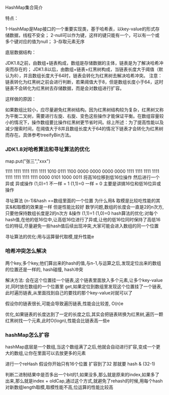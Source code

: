 HashMap集合简介

特点：

1-HashMap是Map接口的一个重要实现类，基于哈希表，以key-value的形式存储数据，线程不安全；
2-null可以作为键，这样的键只能有一个，可以有一个或多个键对应的值为null；
3-存取元素无序

底层数据结构：

JDK1.8之前，由数组+链表构成，数组是存储数据的主体，链表是为了解决哈希冲突而存在的；
JDK1.8以后，由数组+链表+红黑树构成，当链表长度大于阈值（默认为8），并且数组长度大于64时，链表会转化为红黑树去解决哈希冲突。
注意： 链表转化为红黑树之前会进行判断，若果阈值大于8，但是数组长度小于64，这时链表不会转化为红黑树去存储数据，而是会对数组进行扩容。

这样做的原因：

如果数组比较小，应尽量避免红黑树结构。因为红黑树结构较为复杂，红黑树又称为平衡二叉树，需要进行左旋、右旋、变色这些操作才能保证平衡。在数组容量较小的情况下，操作数组要比操作红黑树更节省时间。综上所述：为了提高性能以及减少搜索时间，在阈值大于8并且数组长度大于64的情况下链表才会转化为红黑树而存在。具体参考treeifyBin方法。



### JDK1.8对哈希算法和寻址算法的优化
map.put("张三","xxx")

1111 1111 1111 1111 1111 1010 0111 1100
0000 0000 0000 0000 1111 1111 1111 1111
1111 1111 1111 1111 0000 0101 1000 0011
将高16位移到低16位操作
然后进行一个异或
异或操作
(1,0)=1 不一样 = 1
(1,1)=0 一样 = 0
主要是讲搞16位和低16位异或操作

寻址算法
(n-1)&hash ==数组里面的一个位置
为什么用&  取模是比较吃性能的其实&和取模的效果是一样  但是性能比较好
数学问题,数组的长度会一直是2的n次方,只要他保持数组长度是2的n次方
&操作
(1,1)=1
(1,0)=0
hash算法的优化:对每个hash值,在他的低16位中,让高低16位进行了异或,让他的低16位同时保持了高低16位的特征,尽量避免一些hash值后续出现冲突,大家可能会进入数组的同一个位置


寻址算法的优化:用与运算替代取模,提升性能e



### 哈希冲突怎么解决
两个key,多个key,他们算出来的hash的值,与n-1,与运算之后,发现定位出来的数组的位置还是一样的, hash碰撞, hash冲突

解决方法:
会在这个位置挂一个链表,这个链表里面放入多个元素,让多个key-value对,同时放在数组的一个位置里
get,如果定位到数组里发现这个位置挂了一个链表,此时遍历链表,从里面找到自己的要找的那个key-value对就可以了

假设你的链表很长,可能会导致遍历链表,性能会比较差, O(n)e

优化,如果链表的长度达到了一定的长度之后,其实会把链表转换为红黑树,遍历一颗红黑树找一个元素,此时O(logn),性能会比链表高一些e

### hashMap怎么扩容
hashMap底层是一个数组,当这个数组满了之后,他就会自动进行扩容,变成一个更大的数组,让你在里面可以去放更多的元素

进行一个reHash
假设你开始只有16个位置 扩容到了32 
那就要 hash & (32-1)


判断二进制结果中是否多出一个bit的1,如果没多,那么就是原来的index,如果多了出来,那么就是index + oldCap,通过这个方式,就避免了rehash的时候,用每个hash对新数组length取模,取模性能不高,位运算的性能比较高
